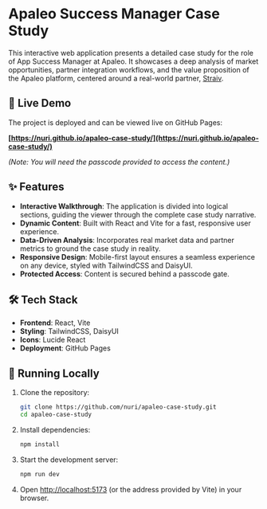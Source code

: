 # Apaleo Success Manager Case Study

This interactive web application presents a detailed case study for the role of App Success Manager at Apaleo. It showcases a deep analysis of market opportunities, partner integration workflows, and the value proposition of the Apaleo platform, centered around a real-world partner, [Straiv](https://straiv.io/).

## 🚀 Live Demo

The project is deployed and can be viewed live on GitHub Pages:

**[https://nuri.github.io/apaleo-case-study/](https://nuri.github.io/apaleo-case-study/)**

_(Note: You will need the passcode provided to access the content.)_

## ✨ Features

- **Interactive Walkthrough**: The application is divided into logical sections, guiding the viewer through the complete case study narrative.
- **Dynamic Content**: Built with React and Vite for a fast, responsive user experience.
- **Data-Driven Analysis**: Incorporates real market data and partner metrics to ground the case study in reality.
- **Responsive Design**: Mobile-first layout ensures a seamless experience on any device, styled with TailwindCSS and DaisyUI.
- **Protected Access**: Content is secured behind a passcode gate.

## 🛠️ Tech Stack

- **Frontend**: React, Vite
- **Styling**: TailwindCSS, DaisyUI
- **Icons**: Lucide React
- **Deployment**: GitHub Pages

## 🔧 Running Locally

1.  Clone the repository:
    ```bash
    git clone https://github.com/nuri/apaleo-case-study.git
    cd apaleo-case-study
    ```

2.  Install dependencies:
    ```bash
    npm install
    ```

3.  Start the development server:
    ```bash
    npm run dev
    ```

4.  Open [http://localhost:5173](http://localhost:5173) (or the address provided by Vite) in your browser.
